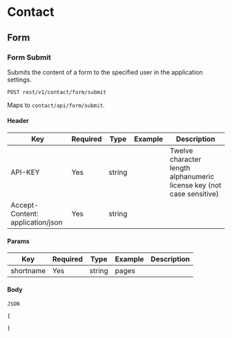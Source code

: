 # Contact

## Form

### Form Submit

Submits the content of a form to the specified user in the application settings.

`POST rest/v1/contact/form/submit`

Maps to `contact/api/form/submit`.

#### Header

Key	| Required | Type	| Example	| Description
--- | --- | --- | --- | ---
API-KEY | Yes | string | | Twelve character length alphanumeric license key (not case sensitive)
Accept-Content: application/json | Yes | string | |

#### Params

Key	| Required | Type	| Example	| Description
--- | --- | --- | --- | ---
shortname | Yes | string | pages | 

#### Body

`JSON`

```
{
  
}
```
